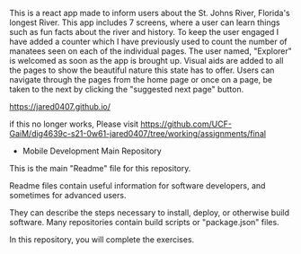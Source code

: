 This is a react app made to inform users about the St. Johns River, Florida's longest River.
This app includes 7 screens, where a user can learn things such as fun facts about the river and history. To keep the user engaged I have added a counter which I have previously used to count the number of manatees seen on each of the individual pages. The user named, "Explorer" is welcomed as soon as the app is brought up. Visual aids are added to all the pages to show the beautiful nature this state has to offer. Users can navigate through the pages from the home page or once on a page, be taken to the next by clicking the "suggested next page" button.

https://jared0407.github.io/

if this no longer works, Please visit https://github.com/UCF-GaiM/dig4639c-s21-0w61-jared0407/tree/working/assignments/final


* Mobile Development Main Repository

This is the main "Readme" file for this repository.

Readme files contain useful information for software developers, and sometimes for advanced users. 

They can describe the steps necessary to install, deploy, or otherwise build software. Many repositories contain build scripts or "package.json" files.

In this repository, you will complete the exercises. 

